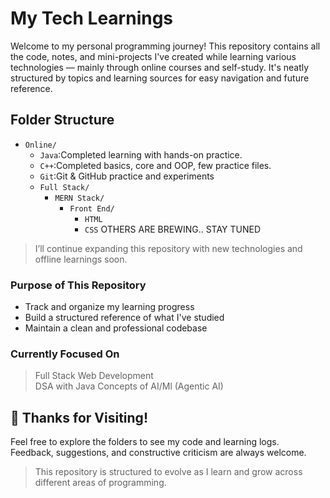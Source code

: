 # My Tech Learnings

Welcome to my personal programming journey!
This repository contains all the code, notes, and mini-projects I've created while learning various technologies — mainly through online courses and self-study.
It's neatly structured by topics and learning sources for easy navigation and future reference.

## Folder Structure
- `Online/`
    - `Java`:Completed learning with hands-on practice.
    - `C++`:Completed basics, core and OOP, few practice files.
    - `Git`:Git & GitHub practice and experiments
    - `Full Stack/`
        - `MERN Stack/`
            - `Front End/`
                - `HTML`
                - `CSS`
OTHERS ARE BREWING.. STAY TUNED
> I’ll continue expanding this repository with new technologies and offline learnings soon.

### Purpose of This Repository

- Track and organize my learning progress
- Build a structured reference of what I've studied
- Maintain a clean and professional codebase

### Currently Focused On

> Full Stack Web Development  
> DSA with Java
> Concepts of AI/Ml (Agentic AI)

## 🙌 Thanks for Visiting!

Feel free to explore the folders to see my code and learning logs.  
Feedback, suggestions, and constructive criticism are always welcome.

> This repository is structured to evolve as I learn and grow across different areas of programming.
